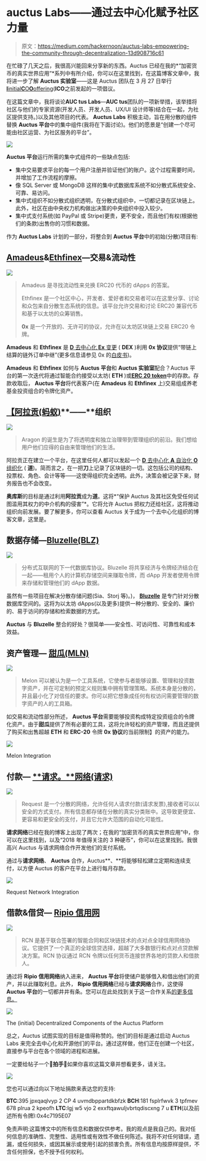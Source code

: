 # auctus Labs——通过去中心化赋予社区力量

> 原文：<https://medium.com/hackernoon/auctus-labs-empowering-the-community-through-decentralization-13d908716c61>

在忙碌了几天之后，我很高兴能回来分享新的东西。Auctus 已经在我的*“加密货币的真实世界应用”*系列中有所介绍，你可以在这里找到，在这篇博客文章中，我将进一步了解 **Auctus 实验室**——这是 Auctus 团队在 3 月 27 日举行[**I**initial**C**O**O**offering](https://auctus.org/tokensale/)(**ICO**之前发起的一项倡议。

在这篇文章中，我将谈论**AUC tus Labs**—**AUC tus**团队的一项新举措，该举措将社区与他们的专家资源(开发人员、开发人员、UX/UI 设计师等)结合在一起，为社区提供支持。)以及其他项目的代表。 **Auctus Labs** 积极主动，旨在用分散的组件替换 **Auctus 平台**中的集中组件(我将在下面讨论)。他们的愿景是“创建一个尽可能由社区运营、为社区服务的平台”。

![](img/36ce84933989f6694f5ac9a9c17d993c.png)

**Auctus 平台**运行所需的集中式组件的一些缺点包括:

*   集中交易要求平台的每一个用户注册并验证他们的账户。这个过程需要时间，并增加了工作流程的摩擦。
*   像 SQL Server 或 MongoDB 这样的集中式数据库系统不如分散式系统安全、可靠、易访问。
*   集中式组织不如分散式组织透明，在分散式组织中，一切都记录在区块链上。此外，社区在由中央权力机构做出决策的中央组织中投入较少。
*   集中式支付系统(如 PayPal 或 Stripe)更贵，更不安全，而且他们有权(根据他们的条款)出售你的习惯和数据。

作为 **Auctus Labs** 计划的一部分，将整合到 **Auctus 平台**中的初始(分散)项目有:

## [Amadeus](https://amadeusrelay.org/)**&**[Ethfinex](https://www.ethfinex.com/)—交易&流动性

![](img/21bc6709c5b26d479a1f855011c2b757.png)

> Amadeus 是寻找流动性来兑换 ERC20 代币的 dApps 的答案。
> 
> Ethfinex 是一个社区中心，开发者、爱好者和交易者可以在这里分享、讨论和众包来自分散生态系统的信息。该平台允许交易和讨论 ERC20 兼容代币和基于以太坊的众筹销售。
> 
> **0x** 是一个开放的、无许可的协议，允许在以太坊区块链上交易 ERC20 令牌。

**Amadeus** 和 **Ethfinex** 是 [**D** 去中心化 **Ex** 变更](https://www.investopedia.com/news/what-are-decentralized-cryptocurrency-exchanges/) ( **DEX** )利用 **0x 协议**提供“带链上结算的链外订单中继”(更多信息请参见 0x 的[白皮书](https://0xproject.com/pdfs/0x_white_paper.pdf))。

**Amadeus** 和 **Ethfinex** 如何与 **Auctus 平台**和 **Auctus 实验室**配合？Auctus 平台的第一次迭代将通过智能合约接受以太坊( **ETH** )或[**ERC 20 token**](https://www.investopedia.com/news/what-erc20-and-what-does-it-mean-ethereum/)中的存款。存款收取后， **Auctus 平台**将代表客户(在 **Amadeus** 和 **Ethfinex** 上)交易组成养老基金投资组合的令牌化资产。

## [**【阿拉贡(蚂蚁)**](https://aragon.one/)**——**组织

![](img/865a5092fe2f747b54ce2e14215c0189.png)

> Aragon 的诞生是为了将透明度和独立治理带到管理组织的前沿。我们想给用户他们应得的自由来管理他们的生活。

阿拉贡正在建立一个平台，在这里任何人都可以发起一个 [**D** 去中心化 **A** 自治化 **O** 组织化](https://www.coindesk.com/information/what-is-a-dao-ethereum/) ( **道**)。简而言之，在一把**刀**上记录了区块链的一切。这包括公司的结构、投票权、角色、会计等等——这使得组织完全透明。此外，决策会被记录下来，财务报告也不会改变。

**奥库斯**的目标是通过利用**阿拉贡**成为**道**。这将*“保护 Auctus 及其社区免受任何试图滥用其权力的中介机构的侵害”*。它将允许 Auctus 把权力还给社区，这将推动组织向前发展。要了解更多，你可以查看 Auctus 关于成为一个去中心化组织的博客文章，这里是。

## **数据存储—**[**Bluzelle(BLZ)**](https://bluzelle.com/)

![](img/20559908df99edc992ae5151b6587630.png)

> 分布式互联网的下一代数据库协议。Bluzelle 将共享经济与令牌经济结合在一起——租用个人的计算机存储空间来赚取令牌，而 dApp 开发者使用令牌来存储和管理他们的 dApp 数据。

虽然有一些项目在解决分散存储问题(Sia、Storj 等)。)， [**Bluzelle**](https://bluzelle.com/) 是专门针对分散数据库空间的。这将为以太坊 dApps(以及更多)提供一种分散的、安全的、廉价的、易于访问的存储和检索数据的方式。

**Auctus** 与 **Bluzelle** 整合的好处？很简单——安全性、可访问性、可靠性和成本效益。

## 资产管理— [甜瓜(MLN)](https://melonport.com/)

![](img/608eb94812637f276015e1660adf7888.png)

> Melon 可以被认为是一个工具系统，它使参与者能够设置、管理和投资数字资产，并在可定制的预定义规则集中拥有管理策略。系统本身是分散的，并且最小化了对信任的要求。你可以把它想象成任何有权访问需要管理的数字资产的人的工具箱。

如交易和流动性部分所述， **Auctus 平台**需要能够投资构成特定投资组合的令牌化资产。由于**甜瓜**提供了所有必要的工具，这将允许轻松的资产管理，而且还提供了购买和出售超越 **ETH** 和 **ERC-20** 令牌 **0x 协议**的当前限制】的资产的能力。

![](img/3e5701546ba5970da011010c8e8d9812.png)

Melon Integration

## **付款—** [**请求。**网络(请求)](https://request.network/)

![](img/10904495e70a38ca4ecf341772b4d6aa.png)

> Request 是一个分散的网络，允许任何人请求付款(请求发票),接收者可以以安全的方式支付。所有信息都存储在分散的真实分类账中。这导致更便宜、更容易和更安全的支付，并且它允许大范围的自动化可能性。

**请求网络**已经在我的博客上出现了两次；在我的“加密货币的真实世界应用”中，你可以在这里找到，以及“2018 年值得关注的 3 种硬币”，你可以在这里找到。我很高兴 Auctus 与请求网络合作开发他们的支付系统。

通过与**请求网络**、 **Auctus** 合作，Auctus**、**将能够轻松建立定期和连续支付，以方便 Auctus 的客户在平台上进行每月存款。

![](img/6607760d67ce775b2611d1589f0641ea.png)

Request Network Integration

## **借款&借贷—** [**Ripio 信用网**](https://ripiocredit.network/)

![](img/47c6fcc65e1783fa8789115b0f2295f4.png)

> RCN 是基于联合签署的智能合同和区块链技术的点对点全球信用网络协议。它提供了一个真正的全球信贷选择，超越了大多数银行和点对点贷款解决方案。RCN 协议通过 RCN 令牌以任何货币连接世界各地的贷款人和借款人。

通过将 **Ripio 信用网络**纳入进来， **Auctus 平台**将使储户能够借入和借出他们的资产，并以此赚取利息。此外， **Ripio 信用网络**已经与**请求网络**合作，这使得 **Auctus 平台**的一切都井井有条。您可以在此处找到关于这一合作关系[的更多信息。](https://blog.request.network/request-network-project-update-february-2nd-2018-tech-development-rcn-partnership-b26b8f949cb4)

![](img/5607146a76e82afee3f4d433054795c9.png)

The (initial) Decentralized Components of the Auctus Platform

总之，Auctus 试图实现的目标是值得称赞的。他们的目标是通过启动 Auctus Labs 来完全去中心化和开源他们的平台。通过这样做，他们正在创建一个社区，直接参与平台在各个领域的进程和进展。

一定要给帖子一个👏**拍手**👏如果你喜欢这篇文章并想看更多，请关注。

![](img/b04ea588f20a833677e7558b091a2e0e.png)

您也可以通过向以下地址捐款来表达您的支持:

**BTC**:395 jpxqaqlvyp 2 CP 4 uvmdbppartdkbfzk
**BCH**:181 fsplrfwvk 3 tpfmev 678 plrua 2 kpeofh
**LTC**:lgj w5 vjo 2 exxftqawuljvbrtqdiscxng 7 u
**ETH**(以及前述所有令牌):0x4c7195E07

免责声明:这篇博文中的所有信息和数据仅供参考。我的观点是我自己的。我对任何信息的准确性、完整性、适用性或有效性不做任何陈述。我将不对任何错误，遗漏，或任何损失，或因其展示或使用引起的损害负责。所有信息均按原样提供，不含任何担保，也不授予任何权利。